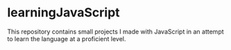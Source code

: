 # learningJavaScript
This repository contains small projects I made with JavaScript in an attempt to learn the language at a proficient level.
